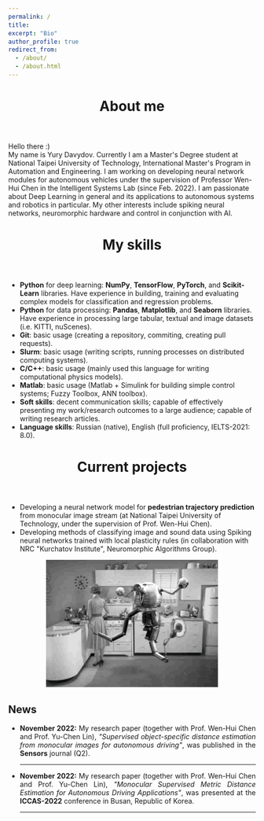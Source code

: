 ```yaml
---
permalink: /
title:
excerpt: "Bio"
author_profile: true
redirect_from:
  - /about/
  - /about.html
---
```


<header class="post-header">
<h1 class="post-title">About me</h1>
</header>



<p> Hello there :)
  
  


  <br>
  My name is Yury Davydov. Currently I am a Master's Degree student at National Taipei University of Technology, International Master's Program in Automation and Engineering. I am working on developing neural network modules for autonomous vehicles under the supervision of Professor Wen-Hui Chen in the Intelligent Systems Lab (since Feb. 2022). 
  I am passionate about Deep Learning in general and its applications to autonomous systems and robotics in particular. My other interests include spiking neural networks, neuromorphic hardware and control in conjunction with AI.
  
<header class="post-header">
<h1 class="post-title">My skills</h1>
</header>

<ul>
  <li> <strong>Python</strong> for deep learning: <strong>NumPy</strong>, <strong>TensorFlow</strong>, <strong>PyTorch</strong>, and <strong>Scikit-Learn</strong> libraries. Have experience in building, training and evaluating complex models for classification and regression problems.</li>
  <li> <strong>Python</strong> for data processing: <strong>Pandas</strong>, <strong>Matplotlib</strong>, and <strong>Seaborn</strong> libraries. Have experience in processing large tabular, textual and image datasets (i.e. KITTI, nuScenes).</li>
  <li> <strong>Git</strong>: basic usage (creating a repository, commiting, creating pull requests).</li>
  <li> <strong>Slurm</strong>: basic usage (writing scripts, running processes on distributed computing systems).</li>
  <li> <strong>C/C++</strong>: basic usage (mainly used this language for writing computational physics models).</li>  
  <li> <strong>Matlab</strong>: basic usage (Matlab + Simulink for building simple control systems; Fuzzy Toolbox, ANN toolbox).</li>  
   <li> <strong>Soft skills</strong>: decent communication skills; capable of effectively presenting my work/research outcomes to a large audience; capable of writing research articles.</li>
   <li> <strong>Language skills</strong>: Russian (native), English (full proficiency, IELTS-2021: 8.0).</li>
</ul>
  
<header class="post-header">
<h1 class="post-title">Current projects</h1>
</header>

<ul>
  <li> Developing a neural network model for <strong>pedestrian trajectory prediction</strong> from monocular image stream (at National Taipei University of Technology, under the supervision of Prof. Wen-Hui Chen).</li>
  <li> Developing methods of classifying image and sound data using <stong>Spiking neural networks</strong> trained with local plasticity rules (in collaboration with NRC "Kurchatov Institute", Neuromorphic Algorithms Group).</li>
</ul>
  

<p align="center">
  <img src="https://github.com/vexing-shusher/vexing-shusher.github.io/blob/master/images/about_gif.gif?raw=true">
</p>
 
<div class="News">
<h2><i class='fas fa-newspaper'></i>News</h2>
        <ul>
          <li align="justify"><i class='fas fa-pen-alt'></i><b>November 2022:</b> My research paper (together with Prof. Wen-Hui Chen and Prof. Yu-Chen Lin), <i>"Supervised object-specific distance estimation from monocular images for autonomous driving"</i>, was published in the <b>Sensors</b> journal (Q2). </li>
<hr/>          
          <li align="justify"><i class='fas fa-pen-alt'></i><b>November 2022:</b> My research paper (together with Prof. Wen-Hui Chen and Prof. Yu-Chen Lin), <i>"Monocular Supervised Metric Distance Estimation for Autonomous Driving Applications"</i>, was presented at the <strong>ICCAS-2022</strong> conference in Busan, Republic of Korea. </li>

<hr/>
</ul>
</div>
    
 
<!--<p align="center">
  <img width="400" height="93" src="https://user-images.githubusercontent.com/107177894/173854088-79b62910-4180-4df9-b1b4-56420e6ff53e.png">
</p>-->

  <!--<p align="center">
  <a href="https://info.flagcounter.com/Wzvz"><img src="https://s01.flagcounter.com/count2/Wzvz/bg_FFFFFF/txt_000000/border_CCCCCC/columns_5/maxflags_100/viewers_0/labels_1/pageviews_0/flags_0/percent_0/" alt="Flag Counter" border="0"></a>
    </p>-->
